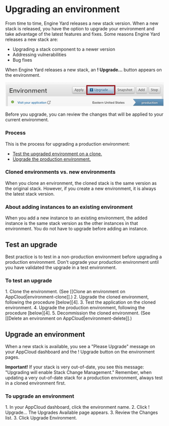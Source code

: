<h1>Upgrading an environment</h1>

From time to time, Engine Yard releases a new stack version. When a new stack is released, you have the option to upgrade your environment and take advantage of the latest features and fixes. Some reasons Engine Yard releases a new stack are:  

* Upgrading a stack component to a newer version 
* Addressing vulnerabilities
* Bug fixes     

When Engine Yard releases a new stack, an **! Upgrade...** button appears on the environment.

![upgrades available](images/upgrades_available.png) 

Before you upgrade, you can review the changes that will be applied to your current environment.

<h3>Process</h3>

This is the process for upgrading a production environment:  

* [Test the upgraded environment on a clone.][3]  
* [Upgrade the production environment.][2]

<h3> Cloned environments vs. new environments</h3> 

When you clone an environment, the cloned stack is the same version as the original stack. However, if you create a new environment, it is always the latest stack version. 

<h3>About adding instances to an existing environment</h3>

When you add a new instance to an existing environment, the added instance is the same stack version as the other instances in that environment. You do not have to upgrade before adding an instance.


<h2 id="test">Test an upgrade</h2>

Best practice is to test in a non-production environment before upgrading a production environment. Don't upgrade your production environment until you have validated the upgrade in a test environment. 


<h3>To test an upgrade</h3>
1. Clone the environment. (See [[Clone an environment on AppCloud|environment-clone]].)  
2. Upgrade the cloned environment, following the procedure [below][4].
3. Test the application on the cloned environment.
4. Upgrade the production environment, following the procedure [below][4].
5. Decommission the cloned environment. (See [[Delete an environment on AppCloud|environment-delete]].)


<h2 id="topic2">Upgrade an environment</h2>

When a new stack is available, you see a "Please Upgrade" message on your AppCloud dashboard and the ! Upgrade button on the environment pages.

<b>Important!</b> If your stack is very out-of-date, you see this message: "Upgrading will enable Stack Change Management." Remember, when updating a very out-of-date stack for a production environment, always test in a cloned environment first. 

<h3 id="upgrade">To upgrade an environment</h3>
1. In your AppCloud dashboard, click the environment name.    
2. Click ! Upgrade...  
    The Upgrades Available page appears.  
3. Review the Changes list.  
3. Click Upgrade Environment.

[1]: #topic1        "topic1"
[2]: #topic2        "topic2"
[3]: #test        "test"
[4]: #upgrade        "upgrade"